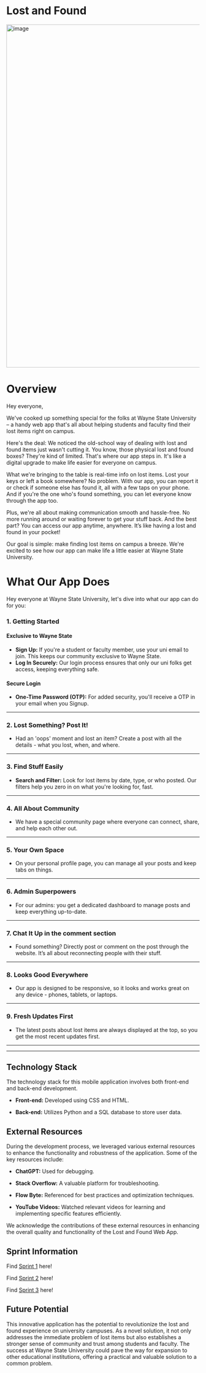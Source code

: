 # Lost and Found 

<img width="893" alt="image" src="https://github.com/WSU-4110/Lost_and_Found/assets/74390236/957b799a-c9a5-483a-b9ac-23e5931250aa">


# Overview

Hey everyone,

We've cooked up something special for the folks at Wayne State University – a handy web app that's all about helping students and faculty find their lost items right on campus.

Here's the deal: We noticed the old-school way of dealing with lost and found items just wasn't cutting it. You know, those physical lost and found boxes? They're kind of limited. That's where our app steps in. It's like a digital upgrade to make life easier for everyone on campus.

What we're bringing to the table is real-time info on lost items. Lost your keys or left a book somewhere? No problem. With our app, you can report it or check if someone else has found it, all with a few taps on your phone. And if you're the one who's found something, you can let everyone know through the app too.

Plus, we're all about making communication smooth and hassle-free. No more running around or waiting forever to get your stuff back. And the best part? You can access our app anytime, anywhere. It’s like having a lost and found in your pocket!

Our goal is simple: make finding lost items on campus a breeze. We're excited to see how our app can make life a little easier at Wayne State University.

# What Our App Does

Hey everyone at Wayne State University, let's dive into what our app can do for you:

### 1. Getting Started
#### Exclusive to Wayne State
- **Sign Up:** If you're a student or faculty member, use your uni email to join. This keeps our community exclusive to Wayne State.
- **Log In Securely:** Our login process ensures that only our uni folks get access, keeping everything safe.
#### Secure Login
- **One-Time Password (OTP):**  For added security, you'll receive a OTP in your email when you Signup.
***
### 2. Lost Something? Post It!
- Had an 'oops' moment and lost an item? Create a post with all the details - what you lost, when, and where.
***
### 3. Find Stuff Easily
- **Search and Filter:** Look for lost items by date, type, or who posted. Our filters help you zero in on what you're looking for, fast.
***
### 4. All About Community
- We have a special community page where everyone can connect, share, and help each other out.
***
### 5. Your Own Space
- On your personal profile page, you can manage all your posts and keep tabs on things.
***
### 6. Admin Superpowers
- For our admins: you get a dedicated dashboard to manage posts and keep everything up-to-date.
***
### 7. Chat It Up in the comment section
- Found something? Directly post or comment on the post through the website. It’s all about reconnecting people with their stuff.
***
### 8. Looks Good Everywhere
- Our app is designed to be responsive, so it looks and works great on any device - phones, tablets, or laptops.
***

### 9. Fresh Updates First
- The latest posts about lost items are always displayed at the top, so you get the most recent updates first.
***
***

## Technology Stack

The technology stack for this mobile application involves both front-end and back-end development.

- **Front-end:** Developed using CSS and HTML.
  
- **Back-end:** Utilizes Python and a SQL database to store user data.

## External Resources

During the development process, we leveraged various external resources to enhance the functionality and robustness of the application. Some of the key resources include:

- **ChatGPT:** Used for debugging.
  
- **Stack Overflow:** A valuable platform for troubleshooting.

- **Flow Byte:** Referenced for best practices and optimization techniques.

- **YouTube Videos:** Watched relevant videos for learning and implementing specific features efficiently.

We acknowledge the contributions of these external resources in enhancing the overall quality and functionality of the Lost and Found Web App.

## Sprint Information

Find [Sprint 1](https://github.com/WSU-4110/Lost_and_Found/wiki/Sprint-1) here!

Find [Sprint 2](https://github.com/WSU-4110/Lost_and_Found/wiki/Sprint-2) here!

Find [Sprint 3](https://github.com/WSU-4110/Lost_and_Found/wiki/Sprint-3) here!


## Future Potential

This innovative application has the potential to revolutionize the lost and found experience on university campuses. As a novel solution, it not only addresses the immediate problem of lost items but also establishes a stronger sense of community and trust among students and faculty. The success at Wayne State University could pave the way for expansion to other educational institutions, offering a practical and valuable solution to a common problem.
